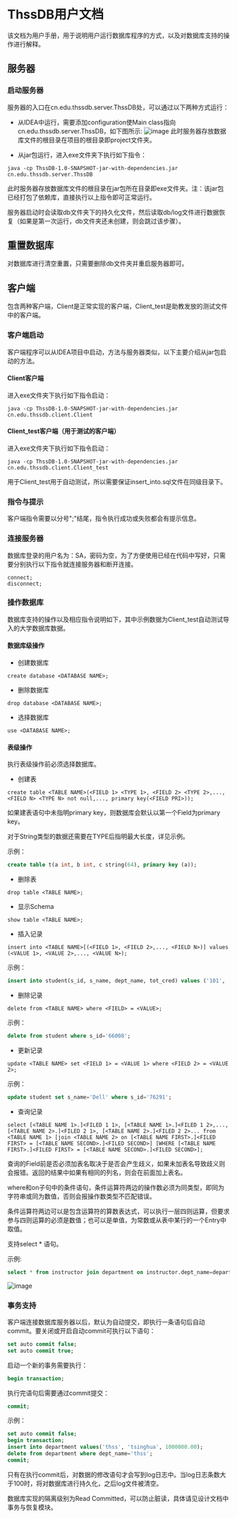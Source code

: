 # ThssDB用户文档

该文档为用户手册，用于说明用户运行数据库程序的方式，以及对数据库支持的操作进行解释。

## 服务器

### 启动服务器

服务器的入口在cn.edu.thssdb.server.ThssDB处，可以通过以下两种方式运行：

- 从IDEA中运行，需要添加configuration使Main class指向cn.edu.thssdb.server.ThssDB，如下图所示:
![image](images/1.png)
此时服务器存放数据库文件的根目录在项目的根目录即project文件夹。

- 从jar包运行，进入exe文件夹下执行如下指令：
```
java -cp ThssDB-1.0-SNAPSHOT-jar-with-dependencies.jar cn.edu.thssdb.server.ThssDB
```
此时服务器存放数据库文件的根目录在jar包所在目录即exe文件夹。注：该jar包已经打包了依赖库，直接执行以上指令即可正常运行。

服务器启动时会读取db文件夹下的持久化文件，然后读取db/log文件进行数据恢复（如果是第一次运行，db文件夹还未创建，则会跳过该步骤）。

## 重置数据库

对数据库进行清空重置，只需要删除db文件夹并重启服务器即可。

## 客户端

包含两种客户端，Client是正常实现的客户端，Client_test是助教发放的测试文件中的客户端。

### 客户端启动

客户端程序可以从IDEA项目中启动，方法与服务器类似，以下主要介绍从jar包启动的方法。

#### Client客户端

进入exe文件夹下执行如下指令启动：
```
java -cp ThssDB-1.0-SNAPSHOT-jar-with-dependencies.jar cn.edu.thssdb.client.Client
```

#### Client_test客户端（用于测试的客户端）

进入exe文件夹下执行如下指令启动：
```
java -cp ThssDB-1.0-SNAPSHOT-jar-with-dependencies.jar cn.edu.thssdb.client.Client_test
```

用于Client_test用于自动测试，所以需要保证insert_into.sql文件在同级目录下。

### 指令与提示

客户端指令需要以分号";"结尾，指令执行成功或失败都会有提示信息。

### 连接服务器

数据库登录的用户名为：SA，密码为空，为了方便使用已经在代码中写好，只需要分别执行以下指令就连接服务器和断开连接。

```
connect;
disconnect;
```

### 操作数据库

数据库支持的操作以及相应指令说明如下，其中示例数据为Client_test自动测试导入的大学数据库数据。

#### 数据库级操作

- 创建数据库
```
create database <DATABASE NAME>;
```
- 删除数据库
```
drop database <DATABASE NAME>;
```
- 选择数据库
```
use <DATABASE NAME>;
```

#### 表级操作

执行表级操作前必须选择数据库。

- 创建表
```
create table <TABLE NAME>(<FIELD 1> <TYPE 1>, <FIELD 2> <TYPE 2>,..., <FIELD N> <TYPE N> not null,..., primary key(<FIELD PRI>));
```
如果建表语句中未指明primary key，则数据库会默认以第一个Field为primary key。

对于String类型的数据还需要在TYPE后指明最大长度，详见示例。

示例：
``` sql
create table t(a int, b int, c string(64), primary key (a));
```
- 删除表
```
drop table <TABLE NAME>;
```
- 显示Schema
```
show table <TABLE NAME>;
```
- 插入记录
```
insert into <TABLE NAME>[(<FIELD 1>, <FIELD 2>,..., <FIELD N>)] values (<VALUE 1>, <VALUE 2>,..., <VALUE N>);
```
示例：
``` sql
insert into student(s_id, s_name, dept_name, tot_cred) values ('101', 'test_student', 'Math', 100);
```

- 删除记录
```
delete from <TABLE NAME> where <FIELD> = <VALUE>;
```
示例：
``` sql
delete from student where s_id='66008';
```
- 更新记录
``` 
update <TABLE NAME> set <FIELD 1> = <VALUE 1> where <FIELD 2> = <VALUE 2>;
```
示例：
``` sql
update student set s_name='Dell' where s_id='76291';
```
- 查询记录
```
select [<TABLE NAME 1>.]<FILED 1 1>, [<TABLE NAME 1>.]<FILED 1 2>,..., [<TABLE NAME 2>.]<FILED 2 1>, [<TABLE NAME 2>.]<FILED 2 2>... from <TABLE NAME 1> [join <TABLE NAME 2> on [<TABLE NAME FIRST>.]<FILED FIRST> = [<TABLE NAME SECOND>.]<FILED SECOND>] [WHERE [<TABLE NAME FIRST>.]<FILED FIRST> = [<TABLE NAME SECOND>.]<FILED SECOND>];
```
查询的Field前是否必须加表名取决于是否会产生歧义，如果未加表名导致歧义则会报错。返回的结果中如果有相同的列名，则会在前面加上表名。

where和on子句中的条件语句，条件运算符两边的操作数必须为同类型，即同为字符串或同为数值，否则会报操作数类型不匹配错误。

条件运算符两边可以是包含运算符的算数表达式，可以执行一层四则运算，但要求参与四则运算的必须是数值；也可以是单值，为常数或从表中某行的一个Entry中取值。

支持select * 语句。

示例:
``` sql
select * from instructor join department on instructor.dept_name=department.dept_name where salary>=100000+1;
```
![image](images/2.png)

### 事务支持

客户端连接数据库服务器以后，默认为自动提交，即执行一条语句后自动commit。要关闭或开启自动commit可执行以下语句：

``` sql
set auto commit false;
set auto commit true;
```

启动一个新的事务需要执行：

``` sql
begin transaction;
```

执行完语句后需要通过commit提交：

``` sql
commit;
```

示例：
``` sql
set auto commit false;
begin transaction;
insert into department values('thss', 'tsinghua', 1000000.00);
delete from department where dept_name='thss';
commit;
```

只有在执行commit后，对数据的修改语句才会写到log日志中。当log日志条数大于100时，将对数据库进行持久化，之后log文件被清空。

数据库实现的隔离级别为Read Committed，可以防止脏读，具体请见设计文档中事务与恢复模块。